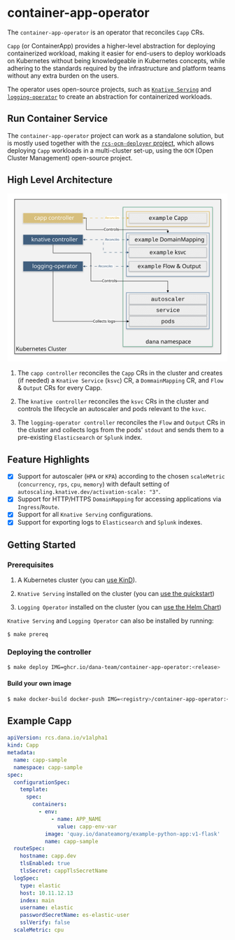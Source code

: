# container-app-operator

The `container-app-operator` is an operator that reconciles `Capp` CRs.

`Capp` (or ContainerApp) provides a higher-level abstraction for deploying containerized workload, making it easier for end-users to deploy workloads on Kubernetes without being knowledgeable in Kubernetes concepts, while adhering to the standards required by the infrastructure and platform teams without any extra burden on the users.

The operator uses open-source projects, such as [`Knative Serving`](https://github.com/knative/serving) and [`logging-operator`](https://github.com/kube-logging/logging-operator) to create an abstraction for containerized workloads.

## Run Container Service

The `container-app-operator` project can work as a standalone solution, but is mostly used together with the [`rcs-ocm-deployer` project](https://github.com/dana-team/rcs-ocm-deployer), which allows deploying `Capp` workloads in a multi-cluster set-up, using the `OCM` (Open Cluster Management) open-source project.

## High Level Architecture

![Architecture](images/capp-architecture.svg)

1. The `capp controller` reconciles the `Capp` CRs in the cluster and creates (if needed) a `Knative Service` (`ksvc`) CR, a `DommainMapping` CR, and `Flow` & `Output` CRs for every Capp.

2. The `knative controller` reconciles the `ksvc` CRs in the cluster and controls the lifecycle an autoscaler and pods relevant to the `ksvc`.

3. The `logging-operator controller` reconciles the `Flow` and `Output` CRs in the cluster and collects logs from the pods' `stdout` and sends them to a pre-existing `Elasticsearch` or `Splunk` index.

## Feature Highlights

- [x] Support for autoscaler (`HPA` or `KPA`) according to the chosen `scaleMetric` (`concurrency`, `rps`, `cpu`, `memory`) with default setting of `autoscaling.knative.dev/activation-scale: "3"`.
- [x] Support for HTTP/HTTPS `DomainMapping` for accessing applications via `Ingress`/`Route`.
- [x] Support for all `Knative Serving` configurations.
- [x] Support for exporting logs to `Elasticsearch` and `Splunk` indexes.

## Getting Started

### Prerequisites

1. A Kubernetes cluster (you can [use KinD](https://kind.sigs.k8s.io/docs/user/quick-start/)).

2. `Knative Serving` installed on the cluster (you can [use the quickstart](https://knative.dev/docs/getting-started/quickstart-install/))

3. `Logging Operator` installed on the cluster (you can [use the Helm Chart](https://kube-logging.dev/docs/install/#deploy-logging-operator-with-helm))
   
`Knative Serving` and `Logging Operator` can also be installed by running:
```console
$ make prereq
```

### Deploying the controller

```bash
$ make deploy IMG=ghcr.io/dana-team/container-app-operator:<release>
```

#### Build your own image

```bash
$ make docker-build docker-push IMG=<registry>/container-app-operator:<tag>
```

## Example Capp

```yaml
apiVersion: rcs.dana.io/v1alpha1
kind: Capp
metadata:
  name: capp-sample
  namespace: capp-sample
spec:
  configurationSpec:
    template:
      spec:
        containers:
          - env:
              - name: APP_NAME
                value: capp-env-var
            image: 'quay.io/danateamorg/example-python-app:v1-flask'
            name: capp-sample
  routeSpec:
    hostname: capp.dev
    tlsEnabled: true
    tlsSecret: cappTlsSecretName
  logSpec:
    type: elastic
    host: 10.11.12.13
    index: main
    username: elastic
    passwordSecretName: es-elastic-user
    sslVerify: false
  scaleMetric: cpu
```